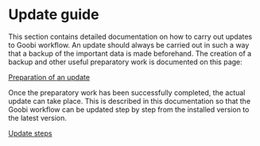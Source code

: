 # Update guide

This section contains detailed documentation on how to carry out updates to Goobi workflow. An update should always be carried out in such a way that a backup of the important data is made beforehand. The creation of a backup and other useful preparatory work is documented on this page:

[Preparation of an update](01_preparation/01_preparation.md)

Once the preparatory work has been successfully completed, the actual update can take place. This is described in this documentation so that the Goobi workflow can be updated step by step from the installed version to the latest version.

[Update steps](02_update_steps/02_update_steps.md)